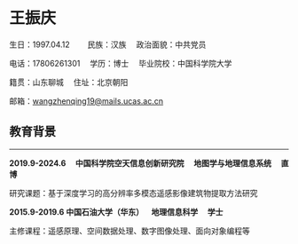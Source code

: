 # 王振庆

生日：1997.04.12 &emsp;&emsp;民族：汉族 &emsp;政治面貌：中共党员

电话：17806261301 &emsp;学历：博士	&emsp;毕业院校：中国科学院大学

籍贯：山东聊城	&emsp;住址：北京朝阳

邮箱：wangzhenqing19@mails.ucas.ac.cn

## 教育背景 ##

---

**2019.9-2024.6 &emsp;中国科学院空天信息创新研究院 &emsp;地图学与地理信息系统 &emsp;直博**

研究课题：基于深度学习的高分辨率多模态遥感影像建筑物提取方法研究

**2015.9-2019.6 中国石油大学（华东）&emsp;地理信息科学 &emsp;学士**

主修课程：遥感原理、空间数据处理、数字图像处理、面向对象编程等

